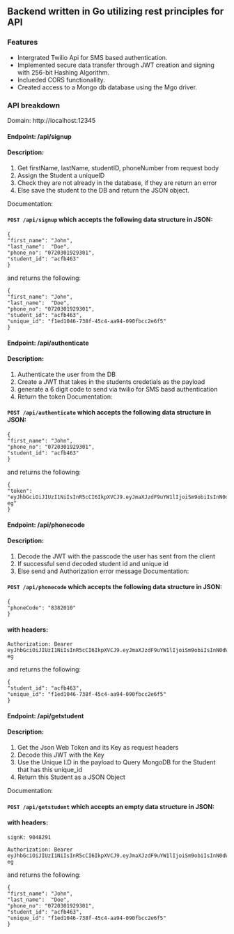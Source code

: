 ## Backend written in Go utilizing rest principles for API

### Features
- Intergrated Twilio Api for SMS based authentication.
- Implemented secure data transfer through JWT creation and signing with 256-bit Hashing Algorithm.
- Inclueded CORS functionallity.
- Created access to a Mongo db database using the Mgo driver.

### API breakdown 
Domain: http://localhost:12345
#### Endpoint: /api/signup
#### Description:
1. Get firstName, lastName, studentID, phoneNumber from request body
2. Assign the Student a uniqueID 
3. Check they are not already in the database, if they are return an error
4. Else save the student to the DB and return the JSON object.

Documentation:
#### `POST /api/signup` which accepts the following data structure in JSON:

```
{
"first_name": "John",
"last_name":  "Doe",
"phone_no": "0720301929301",
"student_id": "acfb463"
}
```
and returns the following:
```
{
"first_name": "John",
"last_name":  "Doe",
"phone_no": "0720301929301",
"student_id": "acfb463",
"unique_id": "f1ed1046-738f-45c4-aa94-090fbcc2e6f5"
}
```
#### Endpoint: /api/authenticate
#### Description:
1. Authenticate the user from the DB
2. Create a JWT that takes in the students credetials as the payload
3. generate a 6 digit code to send via twilio for SMS basd authentication
4. Return the token
Documentation:
#### `POST /api/authenticate` which accepts the following data structure in JSON:

```
{
"first_name": "John",
"phone_no": "0720301929301",
"student_id": "acfb463"
}
```

and returns the following:
```
{
"token": "eyJhbGciOiJIUzI1NiIsInR5cCI6IkpXVCJ9.eyJmaXJzdF9uYW1lIjoiSm9obiIsInN0dWRlbnRfaWQiOiJhY2ZiNDYzIiwicGhvbmVfbm8iOiIwNzIwMzAxOTI5MzAxIiwiaXNzIjoiZ29sYW5nIGFwaSIsImV4cCI6MTUxNjIzOTAyMn0.0y5110nIWnv5OhwXuKnHnhgK4AIBI52y7TJuDbNw-eg" 
}
```
#### Endpoint: /api/phonecode
#### Description:
1. Decode the JWT with the passcode the user has sent from the client
2. If successful send decoded student id and unique id
3. Else send and Authorization error message
Documentation:
#### `POST /api/phonecode` which accepts the following data structure in JSON:

```
{
"phoneCode": "8382010"
}
```
#### with headers:
```
Authorization: Bearer eyJhbGciOiJIUzI1NiIsInR5cCI6IkpXVCJ9.eyJmaXJzdF9uYW1lIjoiSm9obiIsInN0dWRlbnRfaWQiOiJhY2ZiNDYzIiwicGhvbmVfbm8iOiIwNzIwMzAxOTI5MzAxIiwiaXNzIjoiZ29sYW5nIGFwaSIsImV4cCI6MTUxNjIzOTAyMn0.0y5110nIWnv5OhwXuKnHnhgK4AIBI52y7TJuDbNw-eg
```
and returns the following:
```
{
"student_id": "acfb463",
"unique_id": "f1ed1046-738f-45c4-aa94-090fbcc2e6f5"
}
```
#### Endpoint: /api/getstudent
#### Description:
1. Get the Json Web Token and its Key as request headers
2. Decode this JWT with the Key
3. Use the Unique I.D in the payload to Query MongoDB for the Student that has this unique_id
4. Return this Student as a JSON Object

Documentation:
#### `POST /api/getstudent` which accepts an empty data structure in JSON:

#### with headers:
```
signK: 9048291

Authorization: Bearer eyJhbGciOiJIUzI1NiIsInR5cCI6IkpXVCJ9.eyJmaXJzdF9uYW1lIjoiSm9obiIsInN0dWRlbnRfaWQiOiJhY2ZiNDYzIiwicGhvbmVfbm8iOiIwNzIwMzAxOTI5MzAxIiwiaXNzIjoiZ29sYW5nIGFwaSIsImV4cCI6MTUxNjIzOTAyMn0.0y5110nIWnv5OhwXuKnHnhgK4AIBI52y7TJuDbNw-eg
```
and returns the following:
```
{
"first_name": "John",
"last_name":  "Doe",
"phone_no": "0720301929301",
"student_id": "acfb463",
"unique_id": "f1ed1046-738f-45c4-aa94-090fbcc2e6f5"
}
```

